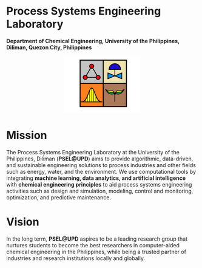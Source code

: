 # Process Systems Engineering Laboratory
**Department of Chemical Engineering, University of the Philippines, Diliman, Quezon City, Philippines**

<p align="center">
    <img src="images/psel_logo_2023.png" width="200">
</p>

# Mission

The Process Systems Engineering Laboratory at the University of the Philippines, Diliman (**PSEL@UPD**) aims to provide algorithmic, data-driven, and sustainable engineering solutions to process industries and other fields such as energy, water, and the environment. We use computational tools by integrating **machine learning, data analytics, and artificial intelligence** with **chemical engineering principles** to aid process systems engineering activities such as design and simulation, modeling, control and monitoring, optimization, and predictive maintenance. 

# Vision

In the long term, **PSEL@UPD** aspires to be a leading research group that nurtures students to become the best researchers in computer-aided chemical engineering in the Philippines, while being a trusted partner of industries and research institutions locally and globally.

